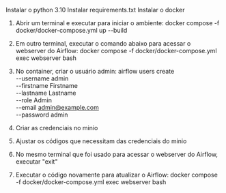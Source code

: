 Instalar o python 3.10
Instalar requirements.txt
Instalar o docker 

1) Abrir um terminal e executar para iniciar o ambiente:
docker compose -f docker/docker-compose.yml up --build

2) Em outro terminal, executar o comando abaixo para acessar o webserver do Airflow:
docker compose -f docker/docker-compose.yml exec webserver bash

3) No container, criar o usuário admin:
airflow users create \
    --username admin \
    --firstname Firstname \
    --lastname Lastname \
    --role Admin \
    --email admin@example.com \
    --password admin
   
4) Criar as credenciais no minio

5) Ajustar os códigos que necessitam das credenciais do minio

6) No mesmo terminal que foi usado para acessar o webserver do Airflow, executar "exit"

7) Executar o código novamente para atualizar o Airflow:
docker compose -f docker/docker-compose.yml exec webserver bash
